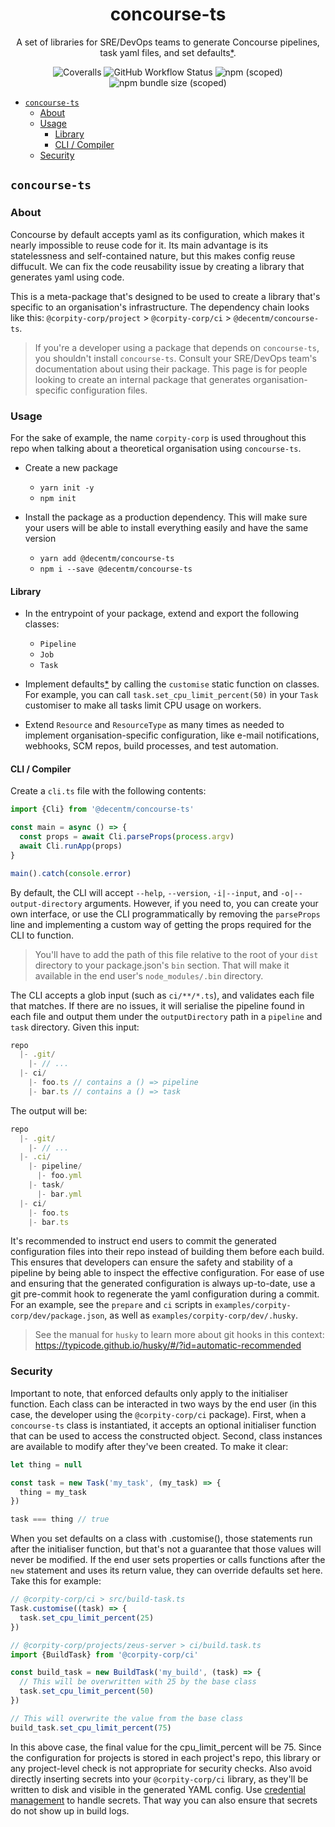 <h1 align="center">
  concourse-ts
</h1>

<div align="center">

  A set of libraries for SRE/DevOps teams to generate Concourse pipelines, task
  yaml files, and set defaults[\*](#security).

</div>

<div align="center">

  ![Coveralls](https://img.shields.io/coverallsCoverage/github/DecentM/concourse-ts?style=for-the-badge)
  ![GitHub Workflow
  Status](https://img.shields.io/github/actions/workflow/status/DecentM/concourse-ts/publish.yml?style=for-the-badge)
  ![npm
  (scoped)](https://img.shields.io/npm/v/@decentm/concourse-ts?style=for-the-badge)
  ![npm bundle size (scoped)](https://img.shields.io/bundlephobia/min/@decentm/concourse-ts?style=for-the-badge)

</div>

- [`concourse-ts`](#concourse-ts)
  - [About](#about)
  - [Usage](#usage)
    - [Library](#library)
    - [CLI / Compiler](#cli--compiler)
  - [Security](#security)

## `concourse-ts`

### About

Concourse by default accepts yaml as its configuration, which makes it nearly
impossible to reuse code for it. Its main advantage is its statelessness and
self-contained nature, but this makes config reuse diffucult. We can fix the
code reusability issue by creating a library that generates yaml using code.

This is a meta-package that's designed to be used to create a library that's
specific to an organisation's infrastructure. The dependency chain looks like
this: `@corpity-corp/project` > `@corpity-corp/ci` > `@decentm/concourse-ts`.

> If you're a developer using a package that depends on `concourse-ts`, you shouldn't
> install `concourse-ts`. Consult your SRE/DevOps team's documentation about
> using their package. This page is for people looking to create an internal
> package that generates organisation-specific configuration files.

### Usage

For the sake of example, the name `corpity-corp` is used throughout this repo
when talking about a theoretical organisation using `concourse-ts`.

- Create a new package
  - `yarn init -y`
  - `npm init`

- Install the package as a production dependency. This will make sure your users
    will be able to install everything easily and have the same version
  - `yarn add @decentm/concourse-ts`
  - `npm i --save @decentm/concourse-ts`

#### Library

- In the entrypoint of your package, extend and export the following classes:
  - `Pipeline`
  - `Job`
  - `Task`

- Implement defaults[\*](#security) by calling the `customise` static function
  on classes. For example, you can call `task.set_cpu_limit_percent(50)` in
    your `Task` customiser to make all tasks limit CPU usage on workers.

- Extend `Resource` and `ResourceType` as many times as needed to implement
    organisation-specific configuration, like e-mail notifications, webhooks, SCM
    repos, build processes, and test automation.

#### CLI / Compiler

Create a `cli.ts` file with the following contents:

```typescript
import {Cli} from '@decentm/concourse-ts'

const main = async () => {
  const props = await Cli.parseProps(process.argv)
  await Cli.runApp(props)
}

main().catch(console.error)
```

By default, the CLI will accept `--help`, `--version`, `-i|--input`, and
`-o|--output-directory` arguments. However, if you need to, you can create your
own interface, or use the CLI programmatically by removing the `parseProps` line
and implementing a custom way of getting the props required for the CLI to
function.

> You'll have to add the path of this file relative to the root of your `dist`
> directory to your package.json's `bin` section. That will make it available in
> the end user's `node_modules/.bin` directory.

The CLI accepts a glob input (such as `ci/**/*.ts`), and validates each file
that matches. If there are no issues, it will serialise the pipeline found in
each file and output them under the `outputDirectory` path in a `pipeline` and
`task` directory. Given this input:

```typescript
repo
  |- .git/
    |- // ...
  |- ci/
    |- foo.ts // contains a () => pipeline
    |- bar.ts // contains a () => task
```

The output will be:

```typescript
repo
  |- .git/
    |- // ...
  |- .ci/
    |- pipeline/
      |- foo.yml
    |- task/
      |- bar.yml
  |- ci/
    |- foo.ts
    |- bar.ts
```

It's recommended to instruct end users to commit the generated configuration
files into their repo instead of building them before each build. This ensures
that developers can ensure the safety and stability of a pipeline by being able
to inspect the effective configuration. For ease of use and ensuring that the
generated configuration is always up-to-date, use a git pre-commit hook to
regenerate the yaml configuration during a commit. For an example, see the
`prepare` and `ci` scripts in
`examples/corpity-corp/dev/package.json`, as well as
`examples/corpity-corp/dev/.husky`.

> See the manual for `husky` to learn more about git hooks in this context: <https://typicode.github.io/husky/#/?id=automatic-recommended>

### Security

Important to note, that enforced defaults only apply to the initialiser
function. Each class can be interacted in two ways by the end user (in this
case, the developer using the `@corpity-corp/ci` package). First, when a
`concourse-ts` class is instantiated, it accepts an optional initialiser
function that can be used to access the constructed object. Second, class
instances are available to modify  after they've been created. To make it clear:

```typescript
let thing = null

const task = new Task('my_task', (my_task) => {
  thing = my_task
})

task === thing // true
```

When you set defaults on a class with .customise(), those statements run after
the initialiser function, but that's not a guarantee that those values will
never be modified. If the end user sets properties or calls functions after the
`new` statement and uses its return value, they can override defaults set here.
Take this for example:

```typescript
// @corpity-corp/ci > src/build-task.ts
Task.customise((task) => {
  task.set_cpu_limit_percent(25)
})
```

```typescript
// @corpity-corp/projects/zeus-server > ci/build.task.ts
import {BuildTask} from '@corpity-corp/ci'

const build_task = new BuildTask('my_build', (task) => {
  // This will be overwritten with 25 by the base class
  task.set_cpu_limit_percent(50)
})

// This will overwrite the value from the base class
build_task.set_cpu_limit_percent(75)
```

In this above case, the final value for the cpu_limit_percent will be 75. Since the
configuration for projects is stored in each project's repo, this library or any
project-level check is not appropriate for security checks. Also avoid directly
inserting secrets into your `@corpity-corp/ci` library, as they'll be written to
disk and visible in the generated YAML config. Use [credential
management](https://concourse-ci.org/creds.html) to handle secrets. That way you
can also ensure that secrets do not show up in build logs.
